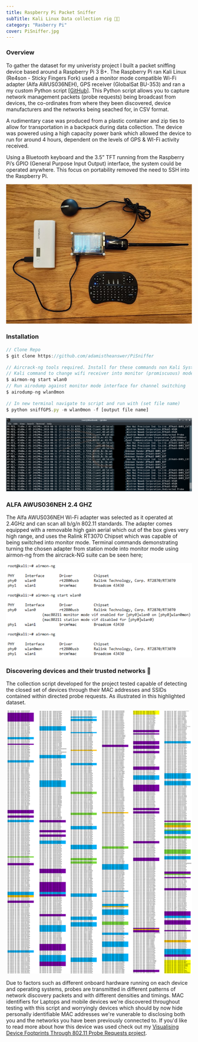 ```yaml
---
title: Raspberry Pi Packet Sniffer
subTitle: Kali Linux Data collection rig 👃🏻
category: "Rasberry Pi"
cover: PiSniffer.jpg 
---
```

 
### Overview

To gather the dataset for my univeristy project I built a packet sniffing device based around a Raspberry Pi 3 B+. The Raspberry Pi ran Kali Linux (Re4son - Sticky Fingers Fork) used a monitor mode compatible Wi-Fi adapter (Alfa AWUS036NEH), GPS receiver (GlobalSat BU-353) and ran a my custom Python script [[GitHub]](https://github.com/adamistheanswer/PiSniffer). This Python script allows you to capture network management packets (probe requests) being broadcast from devices, the co-ordinates from where they been discovered, device manufacturers and the networks being seached for, in CSV format.

A rudimentary case was produced from a plastic container and zip ties to allow for transportation in a backpack during data collection. The device was powered using a high capacity power bank which allowed the device to run for around 4 hours, dependent on the levels of GPS & WI-Fi activity received.

Using a Bluetooth keyboard and the 3.5” TFT running from the Raspberry Pi’s GPIO (General Purpose Input Output) interface, the system could be operated anywhere. This focus on portability removed the need to SSH into the Raspberry Pi.

![Rasberry Pi Sniffer](./PiSniffer.jpg)

### Installation

```javascript
// Clone Repo
$ git clone https://github.com/adamistheanswer/PiSniffer
```

```javascript
// Aircrack-ng tools required. Install for these commands non Kali System
// Kali command to change wifi receiver into monitor (promiscuous) mode
$ airmon-ng start wlan0
// Run airodump against monitor mode interface for channel switching
$ airodump-ng wlan0mon
```

```javascript
// In new terminal navigate to script and run with (set file name)
$ python sniffGPS.py -m wlan0mon -f [output file name]
```

![Rasberry Pi Sniffer Run](./PiSniffer1.png)

### ALFA AWUS036NEH 2.4 GHZ

The Alfa AWUS036NEH Wi-Fi adapter was selected as it operated at 2.4GHz and can scan all b/g/n 802.11 standards. The adapter comes equipped with a removable high gain aerial which out of the box gives very high range, and uses the Ralink RT3070 Chipset which was capable of being switched into monitor mode. Terminal commands demonstrating turning the chosen adapter from station mode into monitor mode using airmon-ng from the aircrack-NG suite can be seen here;

![Airmon-NG](./airmon.png)

### Discovering devices and their trusted networks 🔐

The collection script developed for the project tested capable of detecting the closed set of devices through their MAC addresses and SSIDs contained within directed probe requests. As illustrated in this highlighted dataset.

![Sequencing Packets](./SEQ.png)

Due to factors such as different onboard hardware running on each device and operating systems, probes are transmitted in different patterns of network discovery packets and with different densities and timings. MAC identifiers for Laptops and mobile devices we're discovered throughout testing with this script and worryingly devices which should by now hide personally identifiable MAC addresses we're vunerable to disclosing both you and the networks you have been previously connected to. If you'd like to read more about how this device was used check out my [Visualising Device Footprints Through 802.11 Probe Requests project](https://www.attackingpixels.com/Visualising-Unprotected-Probe-Requests/).